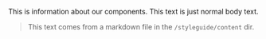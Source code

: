 This is information about our components. This text is just normal body text.

> This text comes from a markdown file in the `/styleguide/content` dir.
